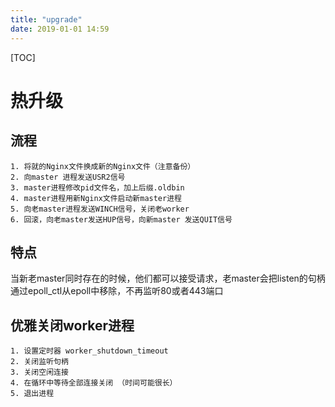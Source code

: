 ```yaml
---
title: "upgrade"
date: 2019-01-01 14:59
---
```



[TOC]



# 热升级



## 流程

```
1. 将就的Nginx文件换成新的Nginx文件（注意备份）
2. 向master 进程发送USR2信号
3. master进程修改pid文件名，加上后缀.oldbin
4. master进程用新Nginx文件启动新master进程
5. 向老master进程发送WINCH信号，关闭老worker
6. 回滚，向老master发送HUP信号，向新master 发送QUIT信号
```



## 特点

当新老master同时存在的时候，他们都可以接受请求，老master会把listen的句柄通过epoll_ctl从epoll中移除，不再监听80或者443端口



## 优雅关闭worker进程



```
1. 设置定时器 worker_shutdown_timeout
2. 关闭监听句柄
3. 关闭空闲连接
4. 在循环中等待全部连接关闭 （时间可能很长）
5. 退出进程
```



